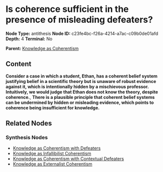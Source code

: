 # Is coherence sufficient in the presence of misleading defeaters?

**Node Type:** antithesis
**Node ID:** c23fe4bc-f26a-4214-a7ac-c09b0de01afd
**Depth:** 4
**Terminal:** No

**Parent:** [Knowledge as Coherentism](knowledge-as-coherentism-synthesis-f5687094-d613-4bbf-99e0-1ebc667cd1f9.md)

## Content

**Consider a case in which a student, Ethan, has a coherent belief system justifying belief in a scientific theory but is unaware of robust evidence against it, which is intentionally hidden by a mischievous professor. Intuitively, we would judge that Ethan does not know the theory, despite coherence.**, **There is a plausible principle that coherent belief systems can be undermined by hidden or misleading evidence, which points to coherence being insufficient for knowledge.**

## Related Nodes

### Synthesis Nodes

- [Knowledge as Coherentism with Defeaters](knowledge-as-coherentism-with-defeaters-synthesis-3084d1dc-3e7d-4506-969f-c3757fcae6cd.md)
- [Knowledge as Infallibilist Coherentism](knowledge-as-infallibilist-coherentism-synthesis-03e9d275-c12e-4a0a-b663-57569ba2cef9.md)
- [Knowledge as Coherentism with Contextual Defeaters](knowledge-as-coherentism-with-contextual-defeaters-synthesis-8cd5d1f6-66e3-497f-a90e-06131232236c.md)
- [Knowledge as Externalist Coherentism](knowledge-as-externalist-coherentism-synthesis-ab9aa084-bdd7-4fb9-9857-020c254c3a91.md)
